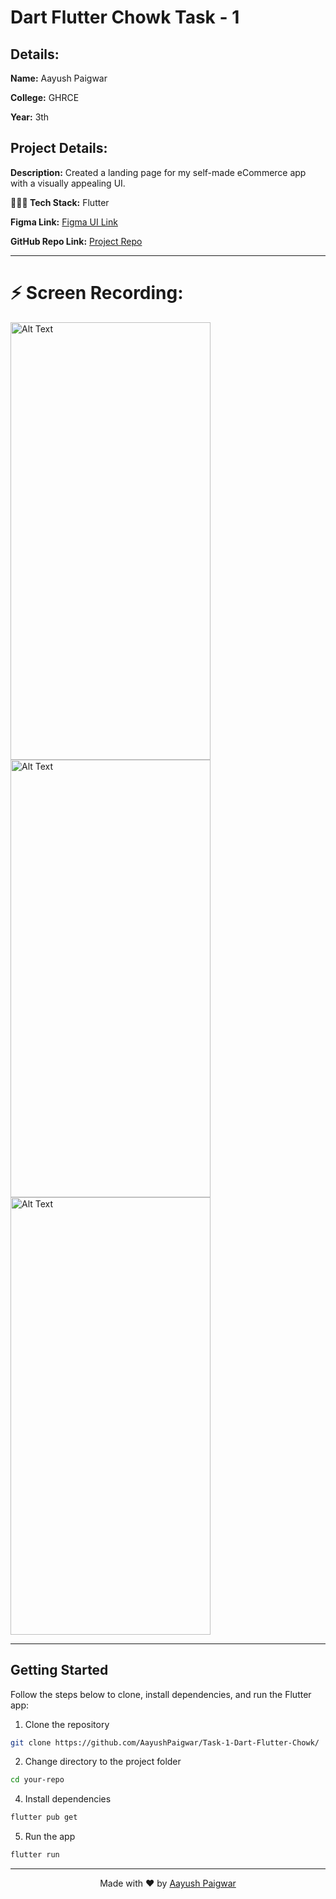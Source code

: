 # Dart Flutter Chowk Task - 1

## Details:

**Name:** Aayush Paigwar

**College:** GHRCE

**Year:** 3th

## Project Details:

**Description:** Created a landing page for my self-made eCommerce app with a visually appealing UI.

**🧑🏻‍💻 Tech Stack:** Flutter

**Figma Link:** [Figma UI Link](https://www.figma.com/file/z3rLydQFYwtdhW1oGi4hN9/Flutter-Dart-Bootcamp?type=design&node-id=10%3A2&mode=design&t=M6JynnAmhXlixRZr-1)

**GitHub Repo Link:** [Project Repo](https://github.com/AayushPaigwar/Task-1-Dart-Flutter-Chowk/)

----
# ⚡️ Screen Recording:

 <img src="https://github.com/AayushPaigwar/Task-1-Dart-Flutter-Chowk/blob/master/GIFs/botttom.gif" width="320" height="700" alt="Alt Text"> <img src="https://github.com/AayushPaigwar/Task-1-Dart-Flutter-Chowk/blob/master/GIFs/1689280454792632.gif" width="320" height="700" alt="Alt Text">  <img src="https://github.com/AayushPaigwar/Task-1-Dart-Flutter-Chowk/blob/master/GIFs/scroll.gif" width="320" height="700" alt="Alt Text">


----
## Getting Started

Follow the steps below to clone, install dependencies, and run the Flutter app:

1. Clone the repository
```bash 
git clone https://github.com/AayushPaigwar/Task-1-Dart-Flutter-Chowk/
```

2. Change directory to the project folder

```bash
cd your-repo
```
4. Install dependencies
```bash
flutter pub get
```
5. Run the app
```bash
flutter run
```

---

<div align="center">

Made with ❤️ by [Aayush Paigwar](https://github.com/AayushPaigwar)

</div>
